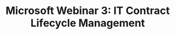 ---
title: "Microsoft Webinar 3: IT Contract Lifecycle Management"
description: "The final session addressed Microsoft Contract and Lifecycle Management best practices including how to manage requirements, ensure audi readiness, and recommendations on how to centralize Microsoft services within an agency."
url-link: "https://community.max.gov/download/attachments/2204974006/Microsoft%20Training%203%20IT%20Contract%20Lifecyle%20Management_20210928.pptx?api=v2"
type: "HTML"
gov-only: "true"
is-external: "false"
publication-date: "Janaury 2022"
reading-time: "60"
resource-type: "Guidance"
filter: "acquisition-best-practices"
audience: "contracts-acquisitions"
branded-offerings: "oem-acquisition-initiatives"
---